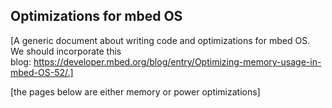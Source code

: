 ## Optimizations for mbed OS

[A generic document about writing code and optimizations for mbed OS. We should incorporate this blog: https://developer.mbed.org/blog/entry/Optimizing-memory-usage-in-mbed-OS-52/.]

[the pages below are either memory or power optimizations]
